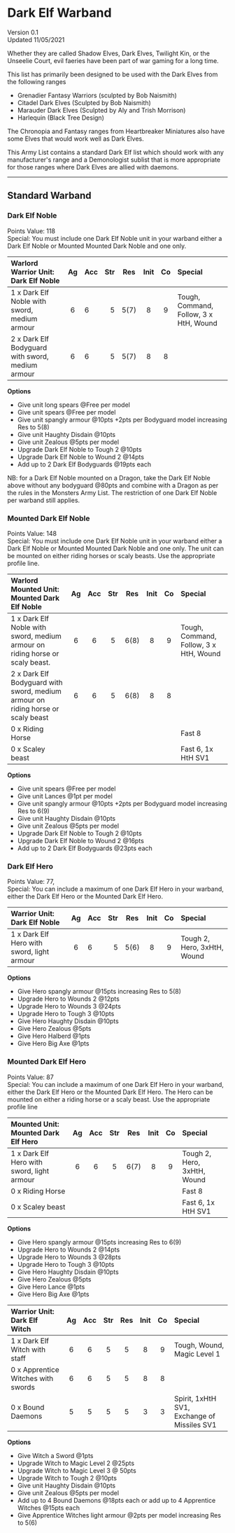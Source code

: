 # Dark Elf Warband
Version  0.1<BR>
Updated 11/05/2021  

Whether they are called Shadow Elves, Dark Elves, Twilight Kin, or the Unseelie Court, evil faeries have been part of war gaming for a long time.

This list has primarily been designed to be used with the Dark Elves from the following ranges

* Grenadier Fantasy Warriors (sculpted by Bob Naismith)
* Citadel Dark Elves (Sculpted by Bob Naismith)
* Marauder Dark Elves (Sculpted by  Aly and Trish Morrison)
* Harlequin (Black Tree Design)

The Chronopia and Fantasy ranges from Heartbreaker Miniatures also have some Elves that would work well as Dark Elves.


This Army List contains a standard Dark Elf list which should work with any manufacturer's range and a Demonologist sublist that is more appropriate for those ranges where Dark Elves are allied with daemons.
________________


## Standard Warband
### Dark Elf Noble
Points Value: 118<BR>
Special: You must include one Dark Elf Noble unit in your warband either a Dark Elf Noble or Mounted Mounted Dark Noble and one only.	

| Warlord Warrior Unit: Dark Elf Noble             | Ag   | Acc | Str  | Res  | Init | Co   | Special                                |
|:-------------------------------------------------|:----:|:----|-----:|:----:|:----:|:----:|:---------------------------------------|
| 1 x Dark Elf Noble with sword, medium armour     |  6   | 6   | 5    | 5(7) | 8    | 9    | Tough, Command, Follow, 3 x HtH, Wound |
| 2 x Dark Elf Bodyguard with sword, medium armour |  6   | 6   | 5    | 5(7) | 8    | 8    |                                        |

**Options**
  * Give unit long spears @Free per model
  * Give unit spears @Free per model
  * Give unit spangly armour @10pts +2pts per Bodyguard model increasing Res to 5(8)
  * Give unit Haughty Disdain @10pts
  * Give unit Zealous @5pts per model
  * Upgrade Dark Elf Noble to Tough 2 @10pts
  * Upgrade Dark Elf Noble to Wound 2 @14pts
  * Add up to 2 Dark Elf Bodyguards @19pts each

NB: for a Dark Elf Noble mounted on a Dragon, take the Dark Elf Noble above without any bodyguard @80pts and combine with a Dragon as per the rules in the Monsters Army List.  The restriction of one Dark Elf Noble per warband still applies.

### Mounted Dark Elf Noble
Points Value: 148<BR>
Special: You must include one Dark Elf Noble unit in your warband either a Dark Elf Noble or Mounted Mounted Dark Noble and one only. The unit can be mounted on either riding horses or scaly beasts.  Use the appropriate profile line.

| Warlord Mounted Unit: Mounted Dark Elf Noble                                    | Ag   | Acc  | Str  | Res  | Init | Co   | Special                               |
|:--------------------------------------------------------------------------------|:----:|:----:|:----:|:----:|:----:|:----:|:--------------------------------------|
| 1 x Dark Elf Noble with sword, medium armour on riding horse or scaly beast.    | 6    | 6    | 5    | 6(8) | 8    | 9    | Tough, Command, Follow, 3 x HtH, Wound|
| 2 x Dark Elf Bodyguard with sword, medium armour on riding horse or scaly beast | 6    | 6    | 5    | 6(8) | 8    | 8    |                                       |
| 0 x Riding Horse                                                                |      |      |      |      |      |      | Fast 8                                |
| 0 x Scaley beast                                                                |      |      |      |      |      |      | Fast 6, 1x HtH SV1                    |

**Options**
  * Give unit spears @Free per model
  * Give unit Lances @1pt per model
  * Give unit spangly armour @10pts +2pts per Bodyguard model increasing Res to 6(9)
  * Give unit Haughty Disdain @10pts
  * Give unit Zealous @5pts per model
  * Upgrade Dark Elf Noble to Tough 2 @10pts
  * Upgrade Dark Elf Noble to Wound 2 @16pts
  * Add up to 2 Dark Elf Bodyguards @23pts each

### Dark Elf Hero
Points Value: 77,<BR>
Special: You can include a maximum of one Dark Elf Hero in your warband, either the Dark Elf Hero or the Mounted Dark Elf Hero.

| Warrior Unit: Dark Elf Noble                  | Ag   | Acc | Str  | Res | Init | Co   | Special                     |
|:----------------------------------------------|:----:|:----|-----:|:---:|:----:|:----:|:----------------------------|
| 1 x Dark Elf Hero with sword, light armour    |  6   | 6   | 5    | 5(6)| 8    | 9    | Tough 2, Hero, 3xHtH, Wound |

**Options**
 * Give Hero spangly armour @15pts increasing Res to 5(8)
 * Upgrade Hero to Wounds 2 @12pts
 * Upgrade Hero to Wounds 3 @24pts
 * Upgrade Hero to Tough 3 @10pts
 * Give Hero Haughty Disdain @10pts
 * Give Hero Zealous @5pts
 * Give Hero Halberd @1pts
 * Give Hero Big Axe @1pts

### Mounted Dark Elf Hero
Points Value: 87<BR>
Special: You can include a maximum of one Dark Elf Hero in your warband, either the Dark Elf Hero or the Mounted Dark Elf Hero. The Hero can be mounted on either a riding horse or a scaly beast.  Use the appropriate profile line

| Mounted Unit: Mounted Dark Elf Hero        | Ag   | Acc | Str  | Res  | Init | Co   | Special                     |
|:-------------------------------------------|:----:|:---:|:----:|:----:|:----:|:----:|:----------------------------|
| 1 x Dark Elf Hero with sword, light armour | 6    | 6   | 5    | 6(7) | 8    | 9    | Tough 2, Hero, 3xHtH, Wound |
| 0 x Riding Horse                           |      |     |      |      |      |      | Fast 8                      |
| 0 x Scaley beast                           |      |     |      |      |      |      | Fast 6, 1x HtH SV1          |

**Options**
  * Give Hero spangly armour @15pts increasing Res to 6(9)
  * Upgrade Hero to Wounds 2 @14pts
  * Upgrade Hero to Wounds 3 @28pts
  * Upgrade Hero to Tough 3 @10pts
  * Give Hero Haughty Disdain @10pts
  * Give Hero Zealous @5pts
  * Give Hero Lance @1pts
  * Give Hero Big Axe @1pts

| Warrior Unit: Dark Elf Witch       | Ag   | Acc | Str | Res  | Init | Co  | Special                                    |
|:-----------------------------------|:----:|:---:|:---:|:----:|:----:|:---:|:-------------------------------------------|
| 1 x Dark Elf Witch with staff      |  6   | 6   | 5   | 5    | 8    | 9   | Tough, Wound, Magic Level 1                |
| 0 x Apprentice Witches with swords |  6   | 6   | 5   | 5    | 8    | 8   |                                            |
| 0 x Bound Daemons                  |  5   | 5   | 5   | 5    | 3    | 3   | Spirit, 1xHtH SV1, Exchange of Missiles SV1|

**Options**
  * Give Witch a Sword @1pts
  * Upgrade Witch to Magic Level 2 @25pts
  * Upgrade Witch to Magic Level 3 @ 50pts
  * Upgrade Witch to Tough 2 @10pts
  * Give unit Haughty Disdain @10pts
  * Give unit Zealous @5pts per model
  * Add up to 4 Bound Daemons @18pts each or add up to 4 Apprentice Witches @15pts each
  * Give Apprentice Witches light armour @2pts per model increasing Res to 5(6)


<!--	
Dark Elf Witch
	Warrior Unit
	Points Value: 61
	

	Special: You can include a maximum of one Dark Elf Witch in your warband.
	Unit:
	Ag
	Acc
	Str
	Res
	Init 
	Co
	Special
	1 x Dark Elf Witch with staff
	6
	6
	5
	5
	8
	9
	Tough, Wound, Magic Level 1
	0 x Apprentice Witches with swords
	6
	6
	5
	5
	8
	8
	

	0 x Bound Daemons
	5
	5
	5
	5
	3
	3
	Spirit, 1xHtH SV1, Exchange of Missiles SV1
	Options
	* Give Witch a Sword @1ptsUpgrade Witch to Magic Level 2 @25pts
* Upgrade Witch to Magic Level 3 @ 50pts
* Upgrade Witch to Tough 2 @10pts
* Give unit Haughty Disdain @10pts
* Give unit Zealous @5pts per model
	* Add up to 4 Bound Daemons @18pts each or add up to 4 Apprentice Witches @15pts each
* Give Apprentice Witches light armour @2pts per model increasing Res to 5(6)
	Dark Elf Witch on Scaley Beast
	Mounted Unit
	Points Value: 72
	

	Special: You can include a maximum of one Dark Elf Witch in your warband.
	Unit:
	Ag
	Acc
	Str
	Res
	Init 
	Co
	Special
	1 x Dark Elf Witch with sword
	6
	6
	5
	6
	8
	9
	Tough, Wound, Magic level 1, Fast 6, 1xHtH SV1
	

	

	

	

	

	

	

	

	0 x Bound Daemons
	5
	5
	5
	5
	3
	3
	Spirit, 1xHtH SV1, Exchange of Missiles SV1


	Options
	* Upgrade Witch to Magic Level 2 @25pts
* Upgrade Witch to Magic Level 3 @ 50pts
* Upgrade Witch to Tough 2 @10pts
* Give unit Haughty Disdain @10pts
* Give unit Zealous @5pts per model
	* Add up to 4 Bound Daemons @18pts each
	



Dark Elf Guard
	Warriors Unit
	Points Value: 
	132
	Special: You can include a maximum of one unit of Guard in your war band.  You can not include a unit of Guard if you have also fielded a unit of Dark Elf Death Dealers.
	Unit: Dark Elf Guard
	Ag
	Acc
	Str
	Res
	Init 
	Co
	Special
	1 x Dark Elf Leader with halberd, spangly armour
	6
	6
	6
	5(8)
	8
	9
	Tough, Spangly Armour
	4 x Dark Elf Guard with halberd, spangly armour
	6
	6
	6
	5(8)
	8
	8
	Spangly Armour
	Options
	* Give unit Haughty Disdain @ 10pts
* Give unit Zealous @5pts per model
	* Add up to 5 Guard @ 23pts per model
	



Dark Elf Death Dealers
	Warriors Unit
	Points Value: 
	127
	Special: You can include a maximum of one unit of Death Dealers in your war band.  You can not include a unit of Death Dealers if you have also fielded a unit of Dark Elf Guard.
	Unit: Dark Elf Death Dealers
	Ag
	Acc
	Str
	Res
	Init 
	Co
	Special
	1 x Dark Elf Leader with huge axe, spangly armour
	6
	6
	6
	5(8)
	8
	9
	Tough, Spangly Armour
	4 x Dark Elf Executioners with huge axe, spangly armour
	6
	6
	6
	5(8)
	8
	8
	Spangly Armour
	Options
	* Give unit Haughty Disdain @10pts
* Give unit Zealous @5pts per model
	* Add up to 5 Death Dealers @23pts per model
	



Dark Elf Warriors
	Warriors Unit
	Points Value: 
	97
	

	Unit: Dark Elf Warriors
	Ag
	Acc
	Str
	Res
	Init 
	Co
	Special
	1 x Dark Elf Leader with sword, light armour
	6
	6
	5
	5(6)
	8
	9
	Tough
	4 x Dark Elf sword with sword, light armour
	6
	6
	5
	5(6)
	8
	8
	

	Options
	* Give unit Haughty Disdain @10pts
* Give unit Zealous @5pts per model
	* Add up to 5 Warriors @17pts per model
	



Dark Elf Spears
	Warriors Unit
	Points Value: 
	97
	

	Unit: Dark Elf Spears
	Ag
	Acc
	Str
	Res
	Init 
	Co
	Special
	1 x Dark Elf Leader with long spear, light armour
	6
	6
	5
	5(6)
	8
	9
	Tough
	4 x Dark Elf Spears  with long spear, light armour
	6
	6
	5
	5(6)
	8
	8
	

	Options
	* Give unit Haughty Disdain @10pts
* Give unit Zealous @5pts per model
	* Add up to 5 Spearmen @17pts per model
	



Dark Elf Crossbows
	Warriors Unit
	Points Value: 
	117
	

	Unit: Dark Elf Crossbows
	Ag
	Acc
	Str
	Res
	Init 
	Co
	Special
	1 x Dark Elf Leader with sword, heavy crossbow, light armour
	5
	6
	5
	5(6)
	7
	9
	Tough, Fire order to shoot, heavily laden
	4 x Dark Elf Crossbows  with sword, heavy crossbow, light armour
	5
	6
	5
	5(6)
	7
	8
	Fire order to shoot, heavily laden
	Options
	* Give unit Haughty Disdain @10pts
* Give unit Zealous @5pts per model
	* Add up to 5 Crossbowmen @21pts per model
	



Dark Elf Scouts
	Warriors Unit
	Points Value: 
	117
	

	Unit: Dark Elf Scouts
	Ag
	Acc
	Str
	Res
	Init 
	Co
	Special
	1 x Dark Elf Leader with sword, crossbow, light armour
	5
	6
	5
	5(6)
	7
	9
	Tough, Woodsman
	4 x Dark Elf Crossbowmen  with sword, crossbow, light armour
	5
	6
	5
	5(6)
	7
	8
	Woodsman
	Options
	* Give unit Haughty Disdain @10pts
* Give unit Zealous @5pts per model
	* Add up to 5 Scouts @21pts per model
	



Dark Elf Foot Knight
	Warriors Unit
	Points Value: 
	107
	

	Unit: Dark Elf Foot Knights
	Ag
	Acc
	Str
	Res
	Init 
	Co
	Special
	1 x Dark Elf Leader with sword, medium armour
	6
	6
	5
	5(7)
	8
	9
	Tough
	4 x Dark elf foot knights with sword, medium armour
	6
	6
	5
	5(7)
	8
	8
	

	Options
	* Give unit Savage rule @1pt per model
* Upgrade to Spangly armour @2 pts per model
* Give unit Haughty Disdain @10pts


	* Give unit Zealous @5pts per model
* Add up to 5 foot knights @19pts per model
	



Dark  Elf Termagant
	Warriors Unit
	Points Value: 
	122
	Special: You can include a maximum of one Termagant unit in your war band unless the war band is led by a Harridan, in which case there is no limit.
	Unit: Dark Elf Termagant
	Ag
	Acc
	Str
	Res
	Init 
	Co
	Special
	1 x Dark Elf Leader with sword, light armour
	6
	6
	5
	5(6)
	8
	8
	Tough, Berserk
	4 x Termagant with sword, light armour
	6
	6
	5
	5(6)
	8
	9
	Berserk
	Options
	* Give unit Savage rule @1pt per model
* Give unit Haughty Disdain @ 10pts
* Give unit Zealous @ 5pts per model
	* Add up to 5 Termagant @ 22pts each
	



Harpies
	Warriors Unit
	Points Value: 
	150
	Special: You can include a maximum of one unit of Harpies in your warband.
	Unit: Harpies
	Ag
	Acc
	Str
	Res
	Init 
	Co
	Special
	3 x Harpies with rocks
	10
	5
	5
	5
	9
	9
	Flies, Fast 10, 2x HtH SV1, 1x Drops SV1
	Options
	* Give unit Dead Eye Shote rule @10pts
* Give unit Vengeful Rule @1pt per model 
	* Add up to 2 Harpies to unit @50pts each
	

Dark Elf Chaos Hounds
	Warriors/Beast Unit
	Points Value: 
	97
	

	Unit: Dark Elf Chaos Hounds
	Ag
	Acc
	Str
	Res
	Init 
	Co
	Special
	1 x Dark Elf Beastmaster with sword, light armour
	6
	6
	5
	5(6)
	8
	9
	Tough, Rapid Sprint
	4 x Chaos Hounds
	5
	-
	6
	7
	5
	5
	Savage, Rapid Sprint, 1x HtH Sv1
	Options
	* Give Beastmaster medium armour @2pts increasing Res to 5(7)
* Give Chaos Hounds Choking breath attacks @1pts per model
	* Add up 5 Chaos Hounds @14pts each
	





Dark Elf Riders
	Mounted Unit
	Points Value: 
	93
	

	Unit: Dark Elf Riders
	Ag
	Acc
	Str
	Res
	Init 
	Co
	Special
	1 x Dark Elf Leader with long spear, light armour
	6
	6
	5
	6(7)
	8
	9
	Tough, Fast 8
	2 x Dark Elf Spearmen  with long spear, light armour
	6
	6
	5
	6(7)
	8
	8
	Fast 8
	Options
	* Give unit Haughty Disdain @10pts
* Give unit Zealous @5pts per model
	* Add up to 2 Spearmen @27pts per model
	



Dark Elf Mounted Scouts
	Mounted Unit
	Points Value: 
	102
	

	Unit: Dark Elf Mounted Scouts
	Ag
	Acc
	Str
	Res
	Init 
	Co
	Special
	1 x Dark Elf Leader with sword, crossbow, light armour
	5
	6
	5
	6(7)
	7
	9
	Tough, Fast 8
	2 x Dark Elf Scouts  with sword, crossbow, light armour
	5
	6
	5
	6(7)
	7
	8
	Fast 8
	Options
	* Give unit Haughty Disdain @10pts
* Give unit Zealous @5pts per model
	* Add up to 2 Mounted Scouts @30pts per model
	



Dark Elf Mounted Knight
	Mounted Unit
	Points Value: 
	99
	

	Unit: Dark Elf Mounted Knight
	Ag
	Acc
	Str
	Res
	Init 
	Co
	Special
	1 x Dark Elf Leader with sword, medium armour, on scaley beast
	6
	6
	5
	6(8)
	8
	9
	Tough, Fast 6, 1xHtH SV1
	2 x Dark Elf Mounted Knight with sword, medium armour on scaly beast
	6
	6
	5
	6(8)
	8
	8
	Fast 6, 1xHtH SV
	Options
	* Give unit Savage rule @1pt per model
* Upgrade to Spangly armour @2 pts per model increasing Res to 6(9)
* Give unit Haughty Disdain @10pts


	* Give unit Zealous @5pts per model
* Add up to 5 foot knights @29pts per model
	





Dark Elf Chariot
	Chariot Unit
	Points Value: 
	112
	

	Unit: Dark Elf Chariot
	Ag
	Acc
	Str
	Res
	Init 
	Co
	Special
	1x Dark Elf Chariot with Dark Elf crew pulled by 2 scaly beasts
	6
	-
	-
	10
	-
	-
	Large Irresistible Charge, Fast 6
	2 x Dark Elf crew with sword, crossbow
	-
	6
	5
	-
	8
	9
	

	2 x Scaley Beasts
	-
	-
	5
	-
	-
	-
	1xHtH SV1
	Options
	* Give Elven crew spears @Free per model
* Give chariot Scythes @25pts with D6 SV1 impact hits on charge
	* Give Elven crew long spears @Free per model
	

________________
Demonologist warband






Daemonettes
	Warriors Unit
	Points Value: 
	138
	Special:  Daemonettes must be fielded in units of six
	Unit: Daemonettes
	Ag
	Acc
	Str
	Res
	Init 
	Co
	Special
	6 x Daemonettes
	5
	5
	6
	6
	7
	7
	HtH 2 SV 1 Savage
	

	

	

	

	

	

	

	

	Options
	* Give unit Vengeful Rule @ 1pt per model
	*

-->